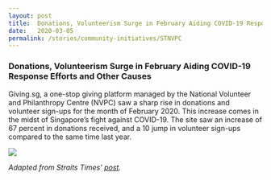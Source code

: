 ```yaml
---
layout: post
title:  Donations, Volunteerism Surge in February Aiding COVID-19 Response Efforts and Other Causes 
date:   2020-03-05
permalink: /stories/community-initiatives/STNVPC
---
```


### Donations, Volunteerism Surge in February Aiding COVID-19 Response Efforts and Other Causes 

Giving.sg, a one-stop giving platform managed by the National Volunteer and Philanthropy Centre (NVPC) saw a sharp rise in donations and volunteer sign-ups for the month of February 2020. This increase comes in the midst of Singapore’s fight against COVID-19. The site saw an increase of 67 percent in donations received, and a 10 jump in volunteer sign-ups compared to the same time last year.

![](////)

_Adapted from Straits Times' [post]()._
